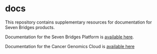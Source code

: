 # docs
This repository contains supplementary resources for documentation for Seven Bridges products.

Documentation for the Seven Bridges Platform is [available here](http://docs.sevenbridges.com/).

Documentation for the Cancer Genomics Cloud is [available here](http://docs.cancergenomicscloud.org/)
